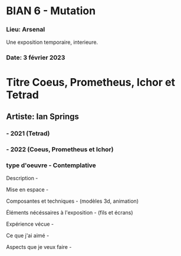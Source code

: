 # BIAN 6 - Mutation

### Lieu: Arsenal

Une exposition temporaire, interieure.

### Date: 3 février 2023

# Titre Coeus, Prometheus, Ichor et Tetrad

## Artiste: Ian Springs

### - 2021 (Tetrad)
### - 2022 (Coeus, Prometheus et Ichor)

### type d'oeuvre - Contemplative

Description -

Mise en espace - 

Composantes et techniques - (modèles 3d, animation)

Éléments nécéssaires à l'exposition - (fils et écrans)

Expérience vécue - 

Ce que j'ai aimé - 

Aspects que je veux faire - 
